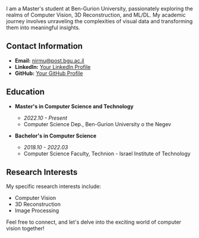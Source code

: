 I am a Master's student at Ben-Gurion University, passionately exploring the realms of Computer Vision, 3D Reconstruction, and ML/DL. My academic journey involves unraveling the complexities of visual data and transforming them into meaningful insights.

## Contact Information

- **Email:** [nirmu@post.bgu.ac.il](mailto:nirmu@post.bgu.ac.il)
- **LinkedIn:** [Your LinkedIn Profile](https://www.linkedin.com/in/nir-mualem-a40b361a3/)
- **GitHub:** [Your GitHub Profile](https://github.com/nir6760)


## Education

- **Master's in Computer Science and Technology**
  - *2022.10 - Present*
  - Computer Science Dep., Ben-Gurion University o the Negev

- **Bachelor's in Computer Science**
  - *2018.10 - 2022.03*
  - Computer Science Faculty, Technion - Israel Institute of Technology

## Research Interests

My specific research interests include:

- Computer Vision
- 3D Reconstruction
- Image Processing

Feel free to connect, and let's delve into the exciting world of computer vision together!
